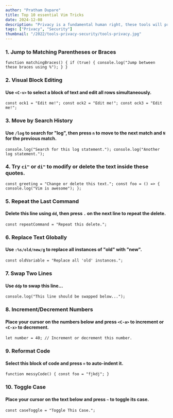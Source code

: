 ```yaml
---
author: "Pratham Dupare"
title: Top 10 essential Vim Tricks
date: 2024-12-08
description: "Privacy is a fundamental human right, these tools will provide you with that experience."
tags: ["Privacy", "Security"]
thumbnail: "/2022/tools-privacy-security/tools-privacy.jpg"
---
```


### 1. Jump to Matching Parentheses or Braces

`function matchingBraces() {
  if (true) {
    console.log("Jump between these braces using %");
  }
}`

### 2. Visual Block Editing

#### Use `<C-v>` to select a block of text and edit all rows simultaneously.

`const ock1 = "Edit me!";
const ock2 = "Edit me!";
const ock3 = "Edit me!";`

### 3. Move by Search History

#### Use `/log` to search for "log", then press `n` to move to the next match and `N` for the previous match.

`console.log("Search for this log statement.");
console.log("Another log statement.");`

### 4. Try `ci"` or `di"` to modify or delete the text inside these quotes.

`const greeting = "Change or delete this text.";
const foo = () => {
console.log("Vim is awesome");
};`

### 5. Repeat the Last Command

#### Delete this line using `dd`, then press `.` on the next line to repeat the delete.

`const repeatCommand = "Repeat this delete.";`

### 6. Replace Text Globally

#### Use `:%s/old/new/g` to replace all instances of "old" with "new".

`const oldVariable = "Replace all 'old' instances.";`

### 7. Swap Two Lines

#### Use `ddp` to swap this line...

`console.log("This line should be swapped below...");`

### 8. Increment/Decrement Numbers

#### Place your cursor on the numbers below and press `<C-a>` to increment or `<C-x>` to decrement.

`let number = 40; // Increment or decrement this number.`

### 9. Reformat Code

#### Select this block of code and press `=` to auto-indent it.

`function messyCode() {
const foo = "fjkdj";
}`

### 10. Toggle Case

#### Place your cursor on the text below and press `~` to toggle its case.

`const caseToggle = "Toggle This Case.";`
